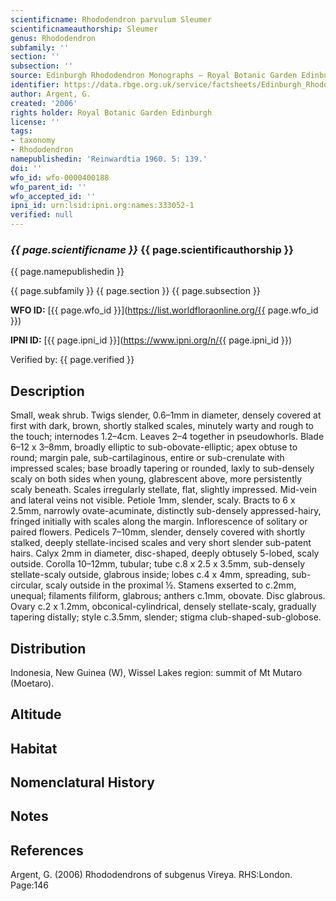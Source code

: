 ```yaml
---
scientificname: Rhododendron parvulum Sleumer
scientificnameauthorship: Sleumer
genus: Rhododendron
subfamily: ''
section: ''
subsection: ''
source: Edinburgh Rhododendron Monographs – Royal Botanic Garden Edinburgh
identifier: https://data.rbge.org.uk/service/factsheets/Edinburgh_Rhododendron_Monographs.xhtml
author: Argent, G.
created: '2006'
rights holder: Royal Botanic Garden Edinburgh
license: ''
tags:
- taxonomy
- Rhododendron
namepublishedin: 'Reinwardtia 1960. 5: 139.'
doi: ''
wfo_id: wfo-0000400188
wfo_parent_id: ''
wfo_accepted_id: ''
ipni_id: urn:lsid:ipni.org:names:333052-1
verified: null
---
```

### _{{ page.scientificname }}_ {{ page.scientificauthorship }}
 {{ page.namepublishedin }}

{{ page.subfamily }} {{ page.section }} {{ page.subsection }}

**WFO ID:** [{{ page.wfo_id }}](https://list.worldfloraonline.org/{{ page.wfo_id }})

**IPNI ID:** [{{ page.ipni_id }}](https://www.ipni.org/n/{{ page.ipni_id }})

Verified by: {{ page.verified }}



## Description
Small, weak shrub. Twigs slender, 0.6–1mm in diameter, densely covered at first with dark, brown, shortly stalked scales, minutely warty and rough to the touch; internodes 1.2–4cm. Leaves 2–4 together in pseudowhorls. Blade 6–12 x 3–8mm, broadly elliptic to sub-obovate-elliptic; apex obtuse to round; margin pale, sub-cartilaginous, entire or sub-crenulate with impressed scales; base broadly tapering or rounded, laxly to sub-densely scaly on both sides when young, glabrescent above, more persistently scaly beneath. Scales irregularly stellate, flat, slightly impressed. Mid-vein and lateral veins not visible. Petiole 1mm, slender, scaly. Bracts to 6 x 2.5mm, narrowly ovate-acuminate, distinctly sub-densely appressed-hairy, fringed initially with scales along the margin. Inflorescence of solitary or paired flowers. Pedicels 7–10mm, slender, densely covered with shortly stalked, deeply stellate-incised scales and very short slender sub-patent hairs. Calyx 2mm in diameter, disc-shaped, deeply obtusely 5-lobed, scaly outside. Corolla 10–12mm, tubular; tube c.8 x 2.5 x 3.5mm, sub-densely stellate-scaly outside, glabrous inside; lobes c.4 x 4mm, spreading, sub-circular, scaly outside in the proximal ½. Stamens exserted to c.2mm, unequal; filaments filiform, glabrous; anthers c.1mm, obovate. Disc glabrous. Ovary c.2 x 1.2mm, obconical-cylindrical, densely stellate-scaly, gradually tapering distally; style c.3.5mm, slender; stigma club-shaped-sub-globose.

## Distribution
Indonesia, New Guinea (W), Wissel Lakes region: summit of Mt Mutaro (Moetaro).

## Altitude


## Habitat


## Nomenclatural History

                       
## Notes


## References

Argent, G. (2006) Rhododendrons of subgenus Vireya. RHS:London. Page:146
